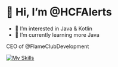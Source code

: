 # 👋 Hi, I’m @HCFAlerts
- 👀 I’m interested in Java & Kotlin
- 🌱 I’m currently learning more Java

CEO of @FlameClubDevelopment

[![My Skills](https://skillicons.dev/icons?i=bots,eclipse,gradle,idea,java,js,kotlin,linux,maven,mongodb,mysql,redis,vscode,windows&theme=dark)](https://skillicons.dev)

